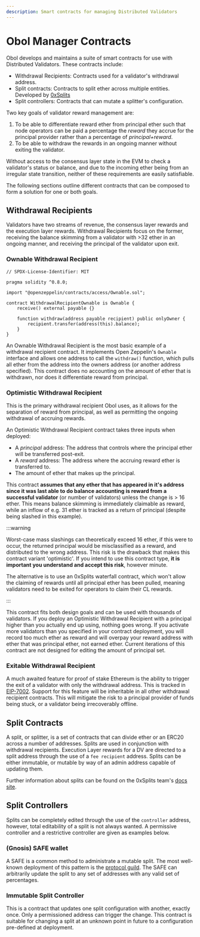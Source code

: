```yaml
---
description: Smart contracts for managing Distributed Validators
---
```


# Obol Manager Contracts

Obol develops and maintains a suite of smart contracts for use with Distributed Validators. These contracts include:

- Withdrawal Recipients: Contracts used for a validator's withdrawal address.
- Split contracts: Contracts to split ether across multiple entities. Developed by [0xSplits](https://0xsplits.xyz)
- Split controllers: Contracts that can mutate a splitter's configuration.

Two key goals of validator reward management are:

1. To be able to differentiate reward ether from principal ether such that node operators can be paid a percentage the _reward_ they accrue for the principal provider rather than a percentage of _principal+reward_.
2. To be able to withdraw the rewards in an ongoing manner without exiting the validator.

Without access to the consensus layer state in the EVM to check a validator's status or balance, and due to the incoming ether being from an irregular state transition, neither of these requirements are easily satisfiable.

The following sections outline different contracts that can be composed to form a solution for one or both goals.

## Withdrawal Recipients

Validators have two streams of revenue, the consensus layer rewards and the execution layer rewards. Withdrawal Recipients focus on the former, receiving the balance skimming from a validator with >32 ether in an ongoing manner, and receiving the principal of the validator upon exit.

### Ownable Withdrawal Recipient

```solidity title="WithdrawalRecipientOwnable.sol"
// SPDX-License-Identifier: MIT

pragma solidity ^0.8.0;

import "@openzeppelin/contracts/access/Ownable.sol";

contract WithdrawalRecipientOwnable is Ownable {
    receive() external payable {}

    function withdraw(address payable recipient) public onlyOwner {
        recipient.transfer(address(this).balance);
    }
}

```

An Ownable Withdrawal Recipient is the most basic example of a withdrawal recipient contract. It implements Open Zeppelin's `Ownable` interface and allows one address to call the `withdraw()` function, which pulls all ether from the address into the owners address (or another address specified). This contract does no accounting on the amount of ether that is withdrawn, nor does it differentiate reward from principal.

### Optimistic Withdrawal Recipient

This is the primary withdrawal recipient Obol uses, as it allows for the separation of reward from principal, as well as permitting the ongoing withdrawal of accruing rewards.

An Optimistic Withdrawal Recipient contract takes three inputs when deployed:

- A _principal_ address: The address that controls where the principal ether will be transferred post-exit.
- A _reward_ address: The address where the accruing reward ether is transferred to.
- The amount of ether that makes up the principal.

This contract **assumes that any ether that has appeared in it's address since it was last able to do balance accounting is reward from a successful validator** (or number of validators) unless the change is > 16 ether. This means balance skimming is immediately claimable as reward, while an inflow of e.g. 31 ether is tracked as a return of principal (despite being slashed in this example).

:::warning

Worst-case mass slashings can theoretically exceed 16 ether, if this were to occur, the returned principal would be misclassified as a reward, and distributed to the wrong address. This risk is the drawback that makes this contract variant 'optimistic'. If you intend to use this contract type, **it is important you understand and accept this risk**, however minute.

The alternative is to use an 0xSplits waterfall contract, which won't allow the claiming of rewards until all principal ether has been pulled, meaning validators need to be exited for operators to claim their CL rewards.

:::

This contract fits both design goals and can be used with thousands of validators. If you deploy an Optimistic Withdrawal Recipient with a principal higher than you actually end up using, nothing goes wrong. If you activate more validators than you specified in your contract deployment, you will record too much ether as reward and will overpay your reward address with ether that was principal ether, not earned ether. Current iterations of this contract are not designed for editing the amount of principal set.

### Exitable Withdrawal Recipient

A much awaited feature for proof of stake Ethereum is the ability to trigger the exit of a validator with only the withdrawal address. This is tracked in [EIP-7002](). Support for this feature will be inheritable in all other withdrawal recipient contracts. This will mitigate the risk to a principal provider of funds being stuck, or a validator being irrecoverably offline.

## Split Contracts

A split, or splitter, is a set of contracts that can divide ether or an ERC20 across a number of addresses. Splits are used in conjunction with withdrawal recipients. Execution Layer rewards for a DV are directed to a split address through the use of a `fee recipient` address. Splits can be either immutable, or mutable by way of an admin address capable of updating them.

Further information about splits can be found on the 0xSplits team's [docs site]().

## Split Controllers

Splits can be completely edited through the use of the `controller` address, however, total editability of a split is not always wanted. A permissive controller and a restrictive controller are given as examples below.

### (Gnosis) SAFE wallet

A SAFE is a common method to administrate a mutable split. The most well-known deployment of this pattern is the [protocol guild](). The SAFE can arbitrarily update the split to any set of addresses with any valid set of percentages.

### Immutable Split Controller

This is a contract that updates one split configuration with another, exactly once. Only a permissioned address can trigger the change. This contract is suitable for changing a split at an unknown point in future to a configuration pre-defined at deployment.
